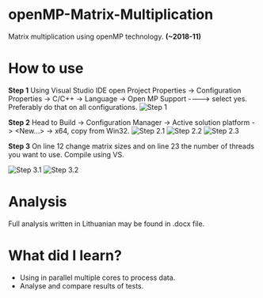 # openMP-Matrix-Multiplication
Matrix multiplication using openMP technology. **(~2018-11)**

# How to use

**Step 1** Using Visual Studio IDE open Project Properties -> Configuration Properties -> C/C++ -> Language -> Open MP Support ----> select yes. Preferably do that on all configurations.
![Step 1](https://i.gyazo.com/12526a9ba14cff603b001aaa6242ab1d.png)

**Step 2** Head to Build -> Configuration Manager -> Active solution platform -> <New...> -> x64, copy from Win32.
![Step 2.1](https://i.gyazo.com/efb2803055b57b43947c689276c7df16.png)
![Step 2.2](https://i.gyazo.com/be3c2d0210470bcb8c04f4045bd29c6a.png)
![Step 2.3](https://i.gyazo.com/f0a268ad2b6fb2f98a0cefa9656174b1.png)

**Step 3** On line 12 change matrix sizes and on line 23 the number of threads you want to use. Compile using VS.

![Step 3.1](https://i.gyazo.com/3e0a793f55477d3e0eeeeb13a88b2611.png)
![Step 3.2](https://i.gyazo.com/3bbecce409fa90404e62ba86d0fd1320.png)

# Analysis
Full analysis written in Lithuanian may be found in .docx file.

# What did I learn?
  - Using in parallel multiple cores to process data.
  - Analyse and compare results of tests.
